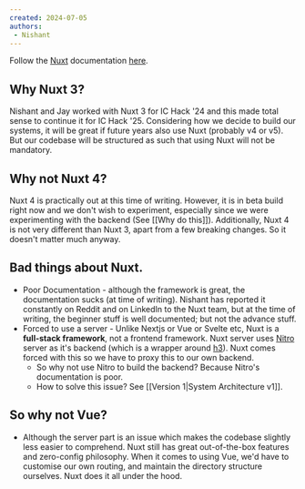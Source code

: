 ```yaml
---
created: 2024-07-05
authors:
 - Nishant
---
```

Follow the [Nuxt](https://nuxt.com) documentation [here](https://nuxt.com/docs/getting-started/introduction). 

## Why Nuxt 3?

Nishant and Jay worked with Nuxt 3 for IC Hack '24 and this made total sense to continue it for IC Hack '25. Considering how we decide to build our systems, it will be great if future years also use Nuxt (probably v4 or v5). But our codebase will be structured as such that using Nuxt will not be mandatory. 

## Why not Nuxt 4?

Nuxt 4 is practically out at this time of writing. However, it is in beta build right now and we don't wish to experiment, especially since we were experimenting with the backend (See [[Why do this]]). Additionally, Nuxt 4 is not very different than Nuxt 3, apart from a few breaking changes. So it doesn't matter much anyway.

## Bad things about Nuxt.

- Poor Documentation - although the framework is great, the documentation sucks (at time of writing). Nishant has reported it constantly on Reddit and on LinkedIn to the Nuxt team, but at the time of writing, the beginner stuff is well documented; but not the advance stuff. 
- Forced to use a server - Unlike Nextjs or Vue or Svelte etc, Nuxt is a **full-stack framework**, not a frontend framework. Nuxt server uses [Nitro](https://nitro.unjs.io/) server as it's backend (which is a wrapper around [h3](https://h3.unjs.io/)). Nuxt comes forced with this so we have to proxy this to our own backend.
	- So why not use Nitro to build the backend? Because Nitro's documentation is poor.
	- How to solve this issue? See [[Version 1|System Architecture v1]].

## So why not Vue?

- Although the server part is an issue which makes the codebase slightly less easier to comprehend. Nuxt still has great out-of-the-box features and zero-config philosophy. When it comes to using Vue, we'd have to customise our own routing, and maintain the directory structure ourselves. Nuxt does it all under the hood. 